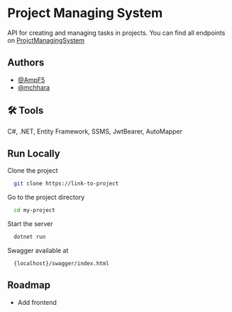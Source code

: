 
# Project Managing System

API for creating and managing tasks in projects. You can find all endpoints on [ProjctManagingSystem](https://ampf5.github.io/Projects-Managing-System/)


## Authors

- [@AmpF5](https://www.github.com/AmpF5)
- [@mchhara](https://www.github.com/mchhara)



## 🛠 Tools
C#, .NET, Entity Framework, SSMS, JwtBearer, AutoMapper


## Run Locally

Clone the project

```bash
  git clone https://link-to-project
```

Go to the project directory

```bash
  cd my-project
```


Start the server

```bash
  dotnet run
```

Swagger available at
```
  {localhost}/swagger/index.html
```
## Roadmap

- Add frontend


